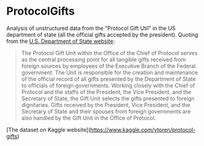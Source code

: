 # ProtocolGifts
Analysis of unstructured data from the "Protocol Gift Util" in the US department of state (all the official gifts accepted by the president). Quoting from the [U.S. Department of State website](http://www.state.gov/s/cpr/c29447.htm):

> The Protocol Gift Unit within the Office of the Chief of Protocol serves as the central processing point for all tangible gifts received from foreign sources by employees of the Executive Branch of the Federal government. The Unit is responsible for the creation and maintenance of the official record of all gifts presented by the Department of State to officials of foreign governments. Working closely with the Chief of Protocol and the staffs of the President, the Vice President, and the Secretary of State, the Gift Unit selects the gifts presented to foreign dignitaries. Gifts received by the President, Vice President, and the Secretary of State and their spouses from foreign governments are also handled by the Gift Unit in the Office of Protocol. 

[The dataset on Kaggle website[(https://www.kaggle.com/ytoren/protocol-gifts)
